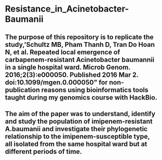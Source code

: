 # Resistance_in_Acinetobacter-Baumanii

## The purpose of this repository is to replicate the study,'Schultz MB, Pham Thanh D, Tran Do Hoan N, et al. Repeated local emergence of carbapenem-resistant Acinetobacter baumannii in a single hospital ward. Microb Genom. 2016;2(3):e000050. Published 2016 Mar 2. doi:10.1099/mgen.0.000050" for non-publication reasons using bioinformatics tools taught during my genomics course with HackBio.

## The aim of the paper was to understand, identify and study the population of imipenem-resistant A.baumanii and investigate their phylogenetic relationship to the imipenem-susceptible type, all isolated from the same hospital ward but at different periods of time.


